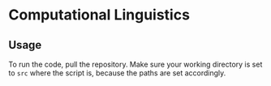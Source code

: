 # Computational Linguistics 

## Usage 
To run the code, pull the repository. Make sure your working directory is set to ```src``` where the script is, because the paths are set accordingly.

